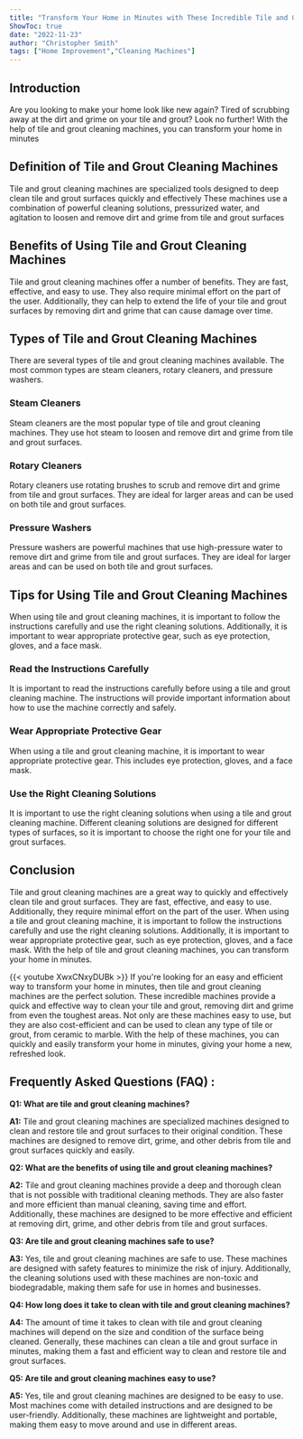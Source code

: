 ```yaml
---
title: "Transform Your Home in Minutes with These Incredible Tile and Grout Cleaning Machines!"
ShowToc: true 
date: "2022-11-23"
author: "Christopher Smith" 
tags: ["Home Improvement","Cleaning Machines"]
---
```

## Introduction 
Are you looking to make your home look like new again? Tired of scrubbing away at the dirt and grime on your tile and grout? Look no further! With the help of tile and grout cleaning machines, you can transform your home in minutes 

## Definition of Tile and Grout Cleaning Machines 
Tile and grout cleaning machines are specialized tools designed to deep clean tile and grout surfaces quickly and effectively These machines use a combination of powerful cleaning solutions, pressurized water, and agitation to loosen and remove dirt and grime from tile and grout surfaces 

## Benefits of Using Tile and Grout Cleaning Machines 
Tile and grout cleaning machines offer a number of benefits. They are fast, effective, and easy to use. They also require minimal effort on the part of the user. Additionally, they can help to extend the life of your tile and grout surfaces by removing dirt and grime that can cause damage over time. 

## Types of Tile and Grout Cleaning Machines 
There are several types of tile and grout cleaning machines available. The most common types are steam cleaners, rotary cleaners, and pressure washers. 

### Steam Cleaners 
Steam cleaners are the most popular type of tile and grout cleaning machines. They use hot steam to loosen and remove dirt and grime from tile and grout surfaces. 

### Rotary Cleaners 
Rotary cleaners use rotating brushes to scrub and remove dirt and grime from tile and grout surfaces. They are ideal for larger areas and can be used on both tile and grout surfaces. 

### Pressure Washers 
Pressure washers are powerful machines that use high-pressure water to remove dirt and grime from tile and grout surfaces. They are ideal for larger areas and can be used on both tile and grout surfaces.

## Tips for Using Tile and Grout Cleaning Machines 
When using tile and grout cleaning machines, it is important to follow the instructions carefully and use the right cleaning solutions. Additionally, it is important to wear appropriate protective gear, such as eye protection, gloves, and a face mask. 

### Read the Instructions Carefully 
It is important to read the instructions carefully before using a tile and grout cleaning machine. The instructions will provide important information about how to use the machine correctly and safely. 

### Wear Appropriate Protective Gear 
When using a tile and grout cleaning machine, it is important to wear appropriate protective gear. This includes eye protection, gloves, and a face mask. 

### Use the Right Cleaning Solutions 
It is important to use the right cleaning solutions when using a tile and grout cleaning machine. Different cleaning solutions are designed for different types of surfaces, so it is important to choose the right one for your tile and grout surfaces. 

## Conclusion 
Tile and grout cleaning machines are a great way to quickly and effectively clean tile and grout surfaces. They are fast, effective, and easy to use. Additionally, they require minimal effort on the part of the user. When using a tile and grout cleaning machine, it is important to follow the instructions carefully and use the right cleaning solutions. Additionally, it is important to wear appropriate protective gear, such as eye protection, gloves, and a face mask. With the help of tile and grout cleaning machines, you can transform your home in minutes.

{{< youtube XwxCNxyDUBk >}} 
If you're looking for an easy and efficient way to transform your home in minutes, then tile and grout cleaning machines are the perfect solution. These incredible machines provide a quick and effective way to clean your tile and grout, removing dirt and grime from even the toughest areas. Not only are these machines easy to use, but they are also cost-efficient and can be used to clean any type of tile or grout, from ceramic to marble. With the help of these machines, you can quickly and easily transform your home in minutes, giving your home a new, refreshed look.

## Frequently Asked Questions (FAQ) :
**Q1: What are tile and grout cleaning machines?**

**A1:** Tile and grout cleaning machines are specialized machines designed to clean and restore tile and grout surfaces to their original condition. These machines are designed to remove dirt, grime, and other debris from tile and grout surfaces quickly and easily. 

**Q2: What are the benefits of using tile and grout cleaning machines?**

**A2:** Tile and grout cleaning machines provide a deep and thorough clean that is not possible with traditional cleaning methods. They are also faster and more efficient than manual cleaning, saving time and effort. Additionally, these machines are designed to be more effective and efficient at removing dirt, grime, and other debris from tile and grout surfaces. 

**Q3: Are tile and grout cleaning machines safe to use?**

**A3:** Yes, tile and grout cleaning machines are safe to use. These machines are designed with safety features to minimize the risk of injury. Additionally, the cleaning solutions used with these machines are non-toxic and biodegradable, making them safe for use in homes and businesses. 

**Q4: How long does it take to clean with tile and grout cleaning machines?**

**A4:** The amount of time it takes to clean with tile and grout cleaning machines will depend on the size and condition of the surface being cleaned. Generally, these machines can clean a tile and grout surface in minutes, making them a fast and efficient way to clean and restore tile and grout surfaces. 

**Q5: Are tile and grout cleaning machines easy to use?**

**A5:** Yes, tile and grout cleaning machines are designed to be easy to use. Most machines come with detailed instructions and are designed to be user-friendly. Additionally, these machines are lightweight and portable, making them easy to move around and use in different areas.



